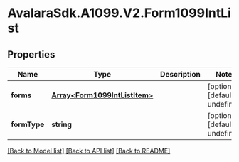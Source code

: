 # AvalaraSdk.A1099.V2.Form1099IntList

## Properties

Name | Type | Description | Notes
------------ | ------------- | ------------- | -------------
**forms** | [**Array&lt;Form1099IntListItem&gt;**](Form1099IntListItem.md) |  | [optional] [default to undefined]
**formType** | **string** |  | [optional] [default to undefined]

[[Back to Model list]](../../../README.md#documentation-for-models) [[Back to API list]](../../../README.md#documentation-for-api-endpoints) [[Back to README]](../../../README.md)

